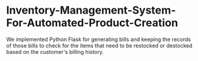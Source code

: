 # Inventory-Management-System-For-Automated-Product-Creation

We implemented Python Flask for generating bills and keeping the records of those bills to check for the items that need to be restocked or destocked based on the customer's billing history.

